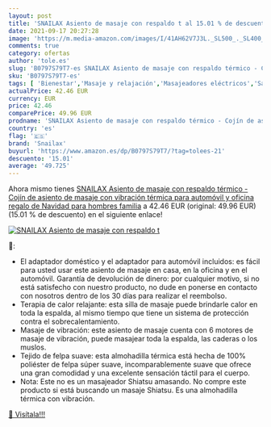 ```yaml
---
layout: post
title: 'SNAILAX Asiento de masaje con respaldo t al 15.01 % de descuento'
date: 2021-09-17 20:27:28
image: 'https://m.media-amazon.com/images/I/41AH62V7J3L._SL500_._SL400_.jpg'
comments: true
category: ofertas
author: 'tole.es'
slug: 'B0797S79T7-es SNAILAX Asiento de masaje con respaldo térmico - Cojín de...'
sku: 'B0797S79T7-es'
tags: [ 'Bienestar','Masaje y relajación','Masajeadores eléctricos','Salud y cuidado personal','Sillones y asientos de masaje eléctricos','navidad','snailax', ]
actualPrice: 42.46 EUR
currency: EUR
price: 42.46
comparePrice: 49.96 EUR
prodname: 'SNAILAX Asiento de masaje con respaldo térmico - Cojín de asiento de masaje con vibración térmica para automóvil y oficina  regalo de Navidad para hombres  familia'
country: 'es'
flag: '🇪🇸'
brand: 'Snailax'
buyurl: 'https://www.amazon.es/dp/B0797S79T7/?tag=tolees-21'
descuento: '15.01'
average: '49.725'
---
```


Ahora mismo tienes [SNAILAX Asiento de masaje con respaldo térmico - Cojín de asiento de masaje con vibración térmica para automóvil y oficina  regalo de Navidad para hombres  familia](https://www.amazon.es/dp/B0797S79T7/?tag=tolees-21) a 42.46 EUR (original: 49.96 EUR) (15.01 %  de descuento) en el siguiente enlace!

[![SNAILAX Asiento de masaje con respaldo t](https://m.media-amazon.com/images/I/41AH62V7J3L._SL500_._SL400_.jpg)](https://www.amazon.es/dp/B0797S79T7/?tag=tolees-21)

🔎:

- El adaptador doméstico y el adaptador para automóvil incluidos: es fácil para usted usar este asiento de masaje en casa, en la oficina y en el automóvil. Garantía de devolución de dinero: por cualquier motivo, si no está satisfecho con nuestro producto, no dude en ponerse en contacto con nosotros dentro de los 30 días para realizar el reembolso.
- Terapia de calor relajante: esta silla de masaje puede brindarle calor en toda la espalda, al mismo tiempo que tiene un sistema de protección contra el sobrecalentamiento.
- Masaje de vibración: este asiento de masaje cuenta con 6 motores de masaje de vibración, puede masajear toda la espalda, las caderas o los muslos.
- Tejido de felpa suave: esta almohadilla térmica está hecha de 100% poliéster de felpa súper suave, incomparablemente suave que ofrece una gran comodidad y una excelente sensación táctil para el cuerpo.
- Nota: Este no es un masajeador Shiatsu amasando. No compre este producto si está buscando un masaje Shiatsu. Es una almohadilla térmica con vibración.

[🛒 Visítala!!!](https://www.amazon.es/dp/B0797S79T7/?tag=tolees-21)
